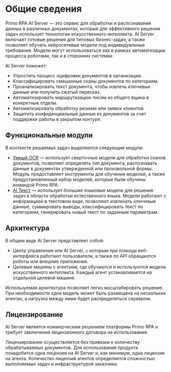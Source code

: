 # Общие сведения

Primo RPA AI Server — это сервис для обработки и распознавания данных в различных документах, который для эффективного решения задач использует технологии искусственного интеллекта. AI Server включает готовые решения для типовых бизнес-задач, а также позволяет обучать нейросетевые модели под индивидуальные требования. Модели могут использоваться как в рамках автоматизации процесса роботами, так и в сторонних системах.

AI Server поможет:
* Упростить процесс оцифровки документов в организации.
* Классифицировать смешанные сканы документов по категориям.
* Проанализировать текст документа, чтобы извлечь ключевые данные или получить сжатый пересказ.
* Автоматизировать маршрутизацию писем из общего ящика в конкретные отделы.
* Автоматизировать обработку резюме или заявок клиентов.
* Защитить конфиденциальные данные из документов за счет поддержки работы в закрытом контуре.


## Функциональные модули

В контексте решаемых задач выделяются следующие модули:
* [Умный OCR](https://docs.primo-rpa.ru/primo-rpa/primo-rpa-ai-server/common/smart_ocr) — использует сверточные модели для обработки сканов документов, позволяет определять тип документа, распознавать данные в документах утвержденной или произвольной формы. Модуль предоставляет инструменты для обучения моделей, а также предустановленный набор моделей, которые были обучены командой Primo RPA.
* [AI Текст](https://docs.primo-rpa.ru/primo-rpa/primo-rpa-ai-server/common/nlp) — использует большие языковые модели для решения задач в области обработки естественного языка. Модели работают с информацией в текстовом виде, позволяют извлекать ключевые данные, суммировать выводы, классифицировать текст по категориям, генерировать новый текст по заданным параметрам.

## Архитектура

В общем виде AI Server представляет собой:
* Центр управления или AI Server, с которым при помощи веб-интерфейса работают пользователи, а также по API обращаются роботы или внешние приложения.
* Целевые машины с агентами, где обучаются и используются модели искусственного интеллекта. Каждый агент устанавливается на отдельной целевой машине.

Используемая архитектура позволяет легко масштабировать решение. При необходимости одна модель может быть размещена на нескольких агентах, а нагрузка между ними будет распределяться сервером.


## Лицензирование

AI Server является коммерческим решением платформы Primo RPA и требует заключения лицензионного договора на использование. 

Лицензирование осуществляется без привязки к количеству обрабатываемых документов. Для использования продукта понадобится одна лицензия на AI Server и, как минимум, одна лицензия на агента. Количество лицензий агентов определяется сложностью выполняемых задач и инфраструктурой заказчика. 





